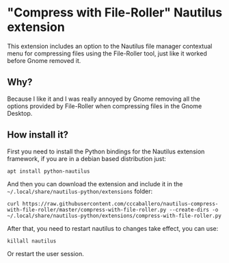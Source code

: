 # "Compress with File-Roller" Nautilus extension

This extension includes an option to the Nautilus file manager contextual menu for compressing files using the File-Roller tool, just like it worked before Gnome removed it.

## Why?

Because I like it and I was really annoyed by Gnome removing all the options provided by File-Roller when compressing files in the Gnome Desktop.

## How install it?

First you need to install the Python bindings for the Nautilus extension framework, if you are in a debian based distribution just:

    apt install python-nautilus

And then you can download the extension and include it in the `~/.local/share/nautilus-python/extensions` folder:

    curl https://raw.githubusercontent.com/cccaballero/nautilus-compress-with-file-roller/master/compress-with-file-roller.py --create-dirs -o ~/.local/share/nautilus-python/extensions/compress-with-file-roller.py

After that, you need to restart nautilus to changes take effect, you can use:

    killall nautilus

Or restart the user session.

